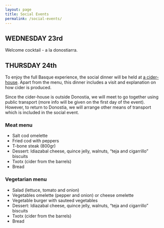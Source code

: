 ```yaml
---
layout: page
title: Social Events
permalink: /social-events/
---
```


## WEDNESDAY 23rd

Welcome cocktail - a la donostiarra. 

## THURSDAY 24th

To enjoy the full Basque experience, the social dinner will be held at [a cider-house](https://www.petritegi.com/en/cider-house). Apart from the menu, this dinner includes a visit and explanation on how cider is produced.

Since the cider-house is outside Donostia, we will meet to go together using public transport (more info will be given on the first day of the event). However, to return to Donostia, we will arrange other means of transport which is included in the social event.

### Meat menu
- Salt cod omelette
- Fried cod with peppers
- T-bone steak (800gr)
- Dessert: Idiazabal cheese, quince jelly, walnuts, “teja and cigarrillo” biscuits
- Txotx (cider from the barrels)
- Bread

### Vegetarian menu
- Salad (lettuce, tomato and onion)
- Vegetables omelette (pepper and onion) or cheese omelette
- Vegetable burger with sauteed vegetables
- Dessert: Idiazabal cheese, quince jelly, walnuts, “teja and cigarrillo” biscuits
- Txotx (cider from the barrels)
- Bread
